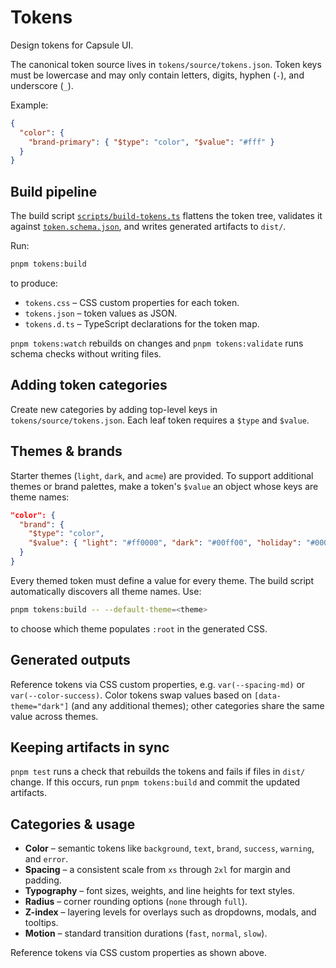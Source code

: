 # Tokens

Design tokens for Capsule UI.

The canonical token source lives in `tokens/source/tokens.json`. Token keys must be lowercase and may only contain letters, digits, hyphen (`-`), and underscore (`_`).

Example:

```json
{
  "color": {
    "brand-primary": { "$type": "color", "$value": "#fff" }
  }
}
```

## Build pipeline

The build script [`scripts/build-tokens.ts`](../scripts/build-tokens.ts) flattens the token tree, validates it against [`token.schema.json`](./token.schema.json), and writes generated artifacts to `dist/`.

Run:

```bash
pnpm tokens:build
```

to produce:

- `tokens.css` – CSS custom properties for each token.
- `tokens.json` – token values as JSON.
- `tokens.d.ts` – TypeScript declarations for the token map.

`pnpm tokens:watch` rebuilds on changes and `pnpm tokens:validate` runs schema checks without writing files.

## Adding token categories

Create new categories by adding top-level keys in `tokens/source/tokens.json`. Each leaf token requires a `$type` and `$value`.

## Themes & brands

Starter themes (`light`, `dark`, and `acme`) are provided. To support additional themes or brand palettes, make a token's `$value` an object whose keys are theme names:

```json
"color": {
  "brand": {
    "$type": "color",
    "$value": { "light": "#ff0000", "dark": "#00ff00", "holiday": "#0000ff" }
  }
}
```

Every themed token must define a value for every theme. The build script automatically discovers all theme names. Use:

```bash
pnpm tokens:build -- --default-theme=<theme>
```

to choose which theme populates `:root` in the generated CSS.

## Generated outputs

Reference tokens via CSS custom properties, e.g. `var(--spacing-md)` or `var(--color-success)`. Color tokens swap values based on `[data-theme="dark"]` (and any additional themes); other categories share the same value across themes.

## Keeping artifacts in sync

`pnpm test` runs a check that rebuilds the tokens and fails if files in `dist/` change. If this occurs, run `pnpm tokens:build` and commit the updated artifacts.

## Categories & usage

- **Color** – semantic tokens like `background`, `text`, `brand`, `success`, `warning`, and `error`.
- **Spacing** – a consistent scale from `xs` through `2xl` for margin and padding.
- **Typography** – font sizes, weights, and line heights for text styles.
- **Radius** – corner rounding options (`none` through `full`).
- **Z-index** – layering levels for overlays such as dropdowns, modals, and tooltips.
- **Motion** – standard transition durations (`fast`, `normal`, `slow`).

Reference tokens via CSS custom properties as shown above.

